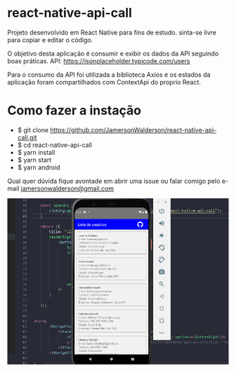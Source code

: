# react-native-api-call

Projeto desenvolvido em React Native para fins de estudo. sinta-se livre para copiar e editar o código.

O objetivo desta aplicação é consumir e exibir os dados da API seguindo boas práticas.
API: https://jsonplaceholder.typicode.com/users

Para o consumo da API foi utilizada a biblioteca Axios e os estados da aplicação foram compartilhados com ContextApi do proprio React.

# Como fazer a instação
- $ git clone https://github.com/JamersonWalderson/react-native-api-call.git
- $ cd react-native-api-call
- $ yarn install
- $ yarn start
- $ yarn android

Qual quer dúvida fique avontade em abrir uma issue ou falar comigo pelo e-mail jamersonwalderson@gmail.com

![Demo](https://github.com/JamersonWalderson/react-native-api-call/blob/main/gif-demo.gif)
